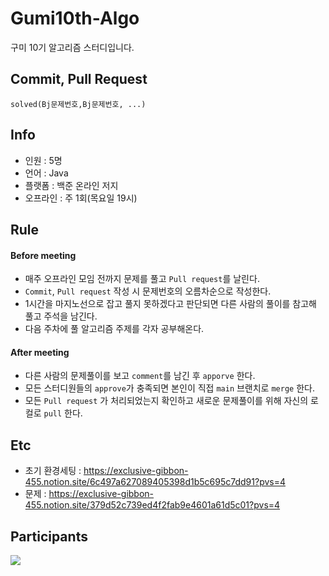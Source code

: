# Gumi10th-Algo
구미 10기 알고리즘 스터디입니다.

## Commit, Pull Request
<code>solved(Bj문제번호,Bj문제번호, ...)</code>

## Info
- 인원 : 5명
- 언어 : Java
- 플랫폼 : 백준 온라인 저지
- 오프라인 : 주 1회(목요일 19시)

## Rule

#### Before meeting
- 매주 오프라인 모임 전까지 문제를 풀고 <code>Pull request</code>를 날린다.
- <code>Commit</code>, <code>Pull request</code> 작성 시 문제번호의 오름차순으로 작성한다.
- 1시간을 마지노선으로 잡고 풀지 못하겠다고 판단되면 다른 사람의 풀이를 참고해 풀고 주석을 남긴다.
- 다음 주차에 풀 알고리즘 주제를 각자 공부해온다.
  
#### After meeting
- 다른 사람의 문제풀이를 보고 <code>comment</code>를 남긴 후 <code>apporve</code> 한다.
- 모든 스터디원들의 <code>approve</code>가 충족되면 본인이 직접 <code>main</code> 브랜치로 <code>merge</code> 한다.
- 모든 <code>Pull request</code> 가 처리되었는지 확인하고 새로운 문제풀이를 위해 자신의 로컬로 <code>pull</code> 한다.
  
## Etc
- 초기 환경세팅 : https://exclusive-gibbon-455.notion.site/6c497a627089405398d1b5c695c7dd91?pvs=4
- 문제 : https://exclusive-gibbon-455.notion.site/379d52c739ed4f2fab9e4601a61d5c01?pvs=4

## Participants
<a href="https://github.com/tkatpgus19/Python/graphs/contributors">
  <img src="https://contrib.rocks/image?repo=tkatpgus19/algorithm-study"/>
</a>
